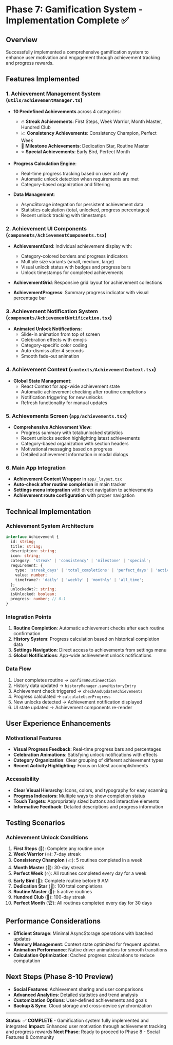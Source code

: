 # Phase 7: Gamification System - Implementation Complete ✅

## Overview
Successfully implemented a comprehensive gamification system to enhance user motivation and engagement through achievement tracking and progress rewards.

## Features Implemented

### 1. Achievement Management System (`utils/achievementManager.ts`)
- **10 Predefined Achievements** across 4 categories:
  - 🔥 **Streak Achievements**: First Steps, Week Warrior, Month Master, Hundred Club
  - 📈 **Consistency Achievements**: Consistency Champion, Perfect Week
  - 🎯 **Milestone Achievements**: Dedication Star, Routine Master
  - ⭐ **Special Achievements**: Early Bird, Perfect Month

- **Progress Calculation Engine**:
  - Real-time progress tracking based on user activity
  - Automatic unlock detection when requirements are met
  - Category-based organization and filtering

- **Data Management**:
  - AsyncStorage integration for persistent achievement data
  - Statistics calculation (total, unlocked, progress percentages)
  - Recent unlock tracking with timestamps

### 2. Achievement UI Components (`components/AchievementComponents.tsx`)
- **AchievementCard**: Individual achievement display with:
  - Category-colored borders and progress indicators
  - Multiple size variants (small, medium, large)
  - Visual unlock status with badges and progress bars
  - Unlock timestamps for completed achievements

- **AchievementGrid**: Responsive grid layout for achievement collections
- **AchievementProgress**: Summary progress indicator with visual percentage bar

### 3. Achievement Notification System (`components/AchievementNotification.tsx`)
- **Animated Unlock Notifications**:
  - Slide-in animation from top of screen
  - Celebration effects with emojis
  - Category-specific color coding
  - Auto-dismiss after 4 seconds
  - Smooth fade-out animation

### 4. Achievement Context (`contexts/AchievementContext.tsx`)
- **Global State Management**:
  - React Context for app-wide achievement state
  - Automatic achievement checking after routine completions
  - Notification triggering for new unlocks
  - Refresh functionality for manual updates

### 5. Achievements Screen (`app/achievements.tsx`)
- **Comprehensive Achievement View**:
  - Progress summary with total/unlocked statistics
  - Recent unlocks section highlighting latest achievements
  - Category-based organization with section headers
  - Motivational messaging based on progress
  - Detailed achievement information in modal dialogs

### 6. Main App Integration
- **Achievement Context Wrapper** in `app/_layout.tsx`
- **Auto-check after routine completion** in main tracker
- **Settings menu integration** with direct navigation to achievements
- **Achievement route configuration** with proper navigation

## Technical Implementation

### Achievement System Architecture
```typescript
interface Achievement {
  id: string;
  title: string;
  description: string;
  icon: string;
  category: 'streak' | 'consistency' | 'milestone' | 'special';
  requirement: {
    type: 'streak_days' | 'total_completions' | 'perfect_days' | 'active_routines' | 'consecutive_weeks';
    value: number;
    timeframe?: 'daily' | 'weekly' | 'monthly' | 'all_time';
  };
  unlockedAt?: string;
  isUnlocked: boolean;
  progress: number; // 0-1
}
```

### Integration Points
1. **Routine Completion**: Automatic achievement checks after each routine confirmation
2. **History System**: Progress calculation based on historical completion data
3. **Settings Navigation**: Direct access to achievements from settings menu
4. **Global Notifications**: App-wide achievement unlock notifications

### Data Flow
1. User completes routine → `confirmRoutineAction`
2. History data updated → `historyManager.saveHistoryEntry`
3. Achievement check triggered → `checkAndUpdateAchievements`
4. Progress calculated → `calculateUserProgress`
5. New unlocks detected → Achievement notification displayed
6. UI state updated → Achievement components re-render

## User Experience Enhancements

### Motivational Features
- **Visual Progress Feedback**: Real-time progress bars and percentages
- **Celebration Animations**: Satisfying unlock notifications with effects
- **Category Organization**: Clear grouping of different achievement types
- **Recent Activity Highlighting**: Focus on latest accomplishments

### Accessibility
- **Clear Visual Hierarchy**: Icons, colors, and typography for easy scanning
- **Progress Indicators**: Multiple ways to show completion status
- **Touch Targets**: Appropriately sized buttons and interactive elements
- **Informative Feedback**: Detailed descriptions and progress information

## Testing Scenarios

### Achievement Unlock Conditions
1. **First Steps** (🌱): Complete any routine once
2. **Week Warrior** (🔥): 7-day streak
3. **Consistency Champion** (📈): 5 routines completed in a week
4. **Month Master** (👑): 30-day streak
5. **Perfect Week** (⭐): All routines completed every day for a week
6. **Early Bird** (🌅): Complete routine before 9 AM
7. **Dedication Star** (💎): 100 total completions
8. **Routine Master** (🎯): 5 active routines
9. **Hundred Club** (💯): 100-day streak
10. **Perfect Month** (🏆): All routines completed every day for 30 days

## Performance Considerations
- **Efficient Storage**: Minimal AsyncStorage operations with batched updates
- **Memory Management**: Context state optimized for frequent updates
- **Animation Performance**: Native driver animations for smooth transitions
- **Calculation Optimization**: Cached progress calculations to reduce computation

## Next Steps (Phase 8-10 Preview)
- **Social Features**: Achievement sharing and user comparisons
- **Advanced Analytics**: Detailed statistics and trend analysis
- **Customization Options**: User-defined achievements and goals
- **Backup & Sync**: Cloud storage and cross-device synchronization

---

**Status**: ✅ **COMPLETE** - Gamification system fully implemented and integrated
**Impact**: Enhanced user motivation through achievement tracking and progress rewards
**Next Phase**: Ready to proceed to Phase 8 - Social Features & Community